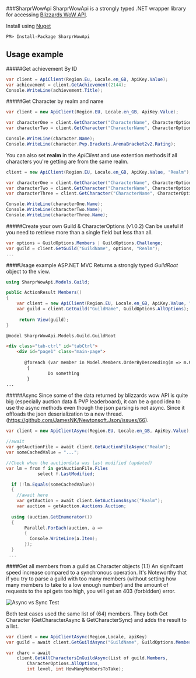 ###SharprWowApi
SharprWowApi is a strongly typed .NET wrapper library for accessing [Blizzards WoW API](https://dev.battle.net/).

Install using [Nuget](https://www.nuget.org/packages/SharprWowApi/)
````
PM> Install-Package SharprWowApi
````
## Usage example

#####Get achievement By ID

```c#
var client = ApiClient(Region.Eu, Locale.en_GB, ApiKey.Value);
var achievement = client.GetAchievement(2144);
Console.WriteLine(achievement.Title);
```  

#####Get Character by realm and name

```c#
var client = new ApiClient(Region.EU, Locale.en_GB, ApiKey.Value);

var characterOne = client.GetCharacter("CharacterName", CharacterOptions.None, "Realm");
var characterTwo = client.GetCharacter("CharacterName", CharacterOptions.PvP, "Realm");

Console.WriteLine(character.Name);
Console.WriteLine(character.Pvp.Brackets.ArenaBracket2v2.Rating);
```
You can also set __realm__ in the _ApiClient_ and use extention methods if all characters you're getting are from the same realm.

```C#
client = new ApiClient(Region.EU, Locale.en_GB, ApiKey.Value, "Realm");

var characterOne = client.GetCharacter("CharacterName", CharacterOptions.None);
var characterTwo = client.GetCharacter("CharacterName", CharacterOptions.None);
var characterThree = client.GetCharacter("CharacterName", CharacterOptions.None);

Console.WriteLine(characterOne.Name);
Console.WriteLine(characterTwo.Name);
Console.WriteLine(characterThree.Name);
```
#####Create your own Guild & CharacterOptions (v1.0.2)
Can be useful if you need to retrieve more than a single field but less than all.
```C#
var options = GuildOptions.Members | GuildOptions.Challenge;
var guild = client.GetGuild("GuildName", options, "Realm");
...
```
####Usage example ASP.NET MVC
Returns a strongly typed _GuildRoot_ object to the view.
```C#
using SharprWowApi.Models.Guild;

public ActionResult Members()
{
    var client = new ApiClient(Region.EU, Locale.en_GB, ApiKey.Value, "Grim Batol");
    var guild = client.GetGuild("GuildName", GuildOptions.AllOptions);
    
     return View(guild);
}
```
```html
@model SharprWowApi.Models.Guild.GuildRoot

<div class="tab-ctrl" id="tabCtrl">
    <div id="page1" class="main-page">
    
       @foreach (var member in Model.Members.OrderByDescending(m => m.Character.Class))
        {
                Do something
        }
...
```

#####Async
Since some of the data returned by blizzards wow API is quite big (especially auction data & PVP leaderboard), it can be a good idea to use the async methods even though the json parsing is not async. Since it offloads the json deserialization to a new thread.  (https://github.com/JamesNK/Newtonsoft.Json/issues/66). 

```C#
var client = new ApiClientAsync(Region.EU, Locale.en_GB, ApiKey.Value);

//await
var getAuctionFile = await client.GetAuctionFileAsync("Realm");
var someCachedValue = "...";

//Check when the auctiondata was last modified (updated)
var lm = from f in getAuctionFile.Files
            select f.LastModified;

  if (!lm.Equals(someCachedValue))
  {
    //await here
    var getAuction = await client.GetAuctionsAsync("Realm");
    var auction = getAuction.Auctions.Auction;
    
  using (auction.GetEnumerator())
  {
       Parallel.ForEach(auction, a =>
       {
         Console.WriteLine(a.Item);
       });
  }
 ...
```
####Get all members from a guild as Character objects (1.1)
An signifcant speed increase compared to a synchronous operation. It's Noteworthy that if you try to parse a guild with too many members (without setting how many members to take to a low enough number) and the amount of requests to the api gets too high, you will get an 403 (forbidden) error. 

![Async vs Sync Test](http://i.imgur.com/nuCpGjQ.jpg)

Both test cases used the same list of (64) members. They both Get Character (GetCharacterAsync & GetCharacterSync) and adds the result to a list.

```C#
var client = new ApiClientAsync(Region,Locale, apiKey)
var guild = await client.GetGuildAsync("GuildName", GuildOptions.Members);

var charc = await 
    client.GetAllCharactersInGuildAsync(List of guild.Members, 
        CharacterOptions.AllOptions,
        int level, int HowManyMembersToTake);

```
